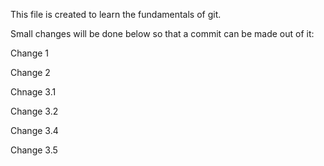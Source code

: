 This file is created to learn the fundamentals of git. 

Small changes will be done below so that a commit can be made out of it:

Change 1

Change 2

Chnage 3.1

Change 3.2

Change 3.4

Change 3.5
